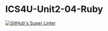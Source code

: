 # ICS4U-Unit2-04-Ruby

[![GitHub's Super Linter](https://github.com/Marlon-Poddalgoda/ICS4U-Unit2-04-Ruby/workflows/GitHub's%20Super%20Linter/badge.svg)](https://github.com/Marlon-Poddalgoda/ICS4U-Unit2-04-Ruby/actions)

